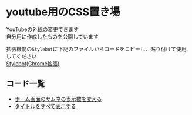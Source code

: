 # youtube用のCSS置き場  
YouTubeの外観の変更できます  
自分用に作成したものを公開しています

拡張機能の`Stylebot`に下記のファイルからコードをコピーし、貼り付けて使用してください  
[Stylebot(Chrome拡張)](https://chromewebstore.google.com/detail/stylebot/oiaejidbmkiecgbjeifoejpgmdaleoha?hl=ja)

## コード一覧
+ [ホーム画面のサムネの表示数を変える](https://github.com/koseiccc/CSS_YouTube/blob/main/HomeGrid.txt)
+ [タイトルをすべて表示する](https://github.com/koseiccc/CSS_YouTube/blob/main/FullTitle.txt)
